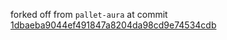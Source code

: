 forked off from `pallet-aura` at commit [1dbaeba9044ef491847a8204da98cd9e74534cdb](https://github.com/paritytech/polkadot-sdk/tree/1dbaeba9044ef491847a8204da98cd9e74534cdb/substrate/frame/aura)
